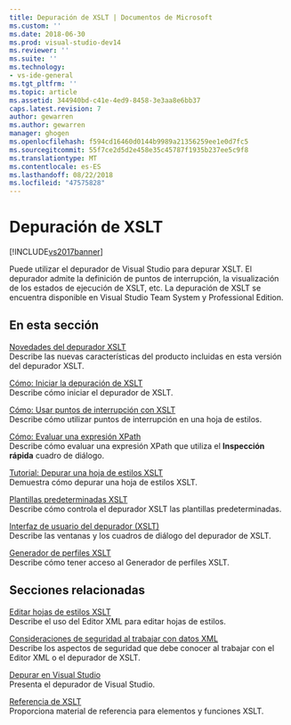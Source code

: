 ```yaml
---
title: Depuración de XSLT | Documentos de Microsoft
ms.custom: ''
ms.date: 2018-06-30
ms.prod: visual-studio-dev14
ms.reviewer: ''
ms.suite: ''
ms.technology:
- vs-ide-general
ms.tgt_pltfrm: ''
ms.topic: article
ms.assetid: 344940bd-c41e-4ed9-8458-3e3aa8e6bb37
caps.latest.revision: 7
author: gewarren
ms.author: gewarren
manager: ghogen
ms.openlocfilehash: f594cd16460d0144b9989a21356259ee1e0d7fc5
ms.sourcegitcommit: 55f7ce2d5d2e458e35c45787f1935b237ee5c9f8
ms.translationtype: MT
ms.contentlocale: es-ES
ms.lasthandoff: 08/22/2018
ms.locfileid: "47575828"
---
```

# <a name="debugging-xslt"></a>Depuración de XSLT
[!INCLUDE[vs2017banner](../includes/vs2017banner.md)]

Puede utilizar el depurador de Visual Studio para depurar XSLT. El depurador admite la definición de puntos de interrupción, la visualización de los estados de ejecución de XSLT, etc. La depuración de XSLT se encuentra disponible en Visual Studio Team System y Professional Edition.  
  
## <a name="in-this-section"></a>En esta sección  
 [Novedades del depurador XSLT](../xml-tools/what-s-new-in-the-xslt-debugger.md)  
 Describe las nuevas características del producto incluidas en esta versión del depurador XSLT.  
  
 [Cómo: Iniciar la depuración de XSLT](../xml-tools/how-to-start-debugging-xslt.md)  
 Describe cómo iniciar el depurador de XSLT.  
  
 [Cómo: Usar puntos de interrupción con XSLT](../xml-tools/how-to-use-breakpoints-with-xslt.md)  
 Describe cómo utilizar puntos de interrupción en una hoja de estilos.  
  
 [Cómo: Evaluar una expresión XPath](../xml-tools/how-to-evaluate-an-xpath-expression.md)  
 Describe cómo evaluar una expresión XPath que utiliza el **Inspección rápida** cuadro de diálogo.  
  
 [Tutorial: Depurar una hoja de estilos XSLT](../xml-tools/walkthrough-debug-an-xslt-style-sheet.md)  
 Demuestra cómo depurar una hoja de estilos XSLT.  
  
 [Plantillas predeterminadas XSLT](../xml-tools/xslt-default-templates.md)  
 Describe cómo controla el depurador XSLT las plantillas predeterminadas.  
  
 [Interfaz de usuario del depurador (XSLT)](../xml-tools/debugger-user-interface-xslt.md)  
 Describe las ventanas y los cuadros de diálogo del depurador de XSLT.  
  
 [Generador de perfiles XSLT](../xml-tools/xslt-profiler.md)  
 Describe cómo tener acceso al Generador de perfiles XSLT.  
  
## <a name="related-sections"></a>Secciones relacionadas  
 [Editar hojas de estilos XSLT](../xml-tools/editing-xslt-style-sheets.md)  
 Describe el uso del Editor XML para editar hojas de estilos.  
  
 [Consideraciones de seguridad al trabajar con datos XML](../xml-tools/security-considerations-when-working-with-xml-data.md)  
 Describe los aspectos de seguridad que debe conocer al trabajar con el Editor XML o el depurador de XSLT.  
  
 [Depurar en Visual Studio](../debugger/debugging-in-visual-studio.md)  
 Presenta el depurador de Visual Studio.  
  
 [Referencia de XSLT](http://msdn.microsoft.com/en-us/678bcd68-cbbb-4be5-9dd2-40f94488a1cf)  
 Proporciona material de referencia para elementos y funciones XSLT.

